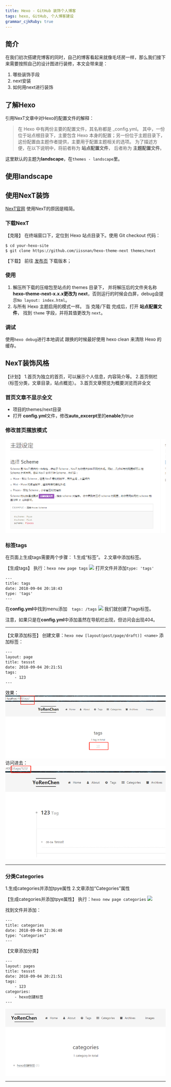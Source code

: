 ```yaml
---
title: Hexo - GitHub 装饰个人博客
tags: hexo, GitHub, 个人博客建设
grammar_cjkRuby: true
---
```


## 简介
在我们初次搭建完博客的同时，自己的博客看起来就像毛坯房一样，那么我们接下来需要按照自己的设计图进行装修，本文会带来是：
1. 哪些装饰手段
2. next安装
3. 如何用next进行装饰

## 了解Hexo
引用NexT文章中对Hexo的配置文件的解释：
> 在 Hexo 中有两份主要的配置文件，其名称都是 _config.yml。 其中，一份位于站点根目录下，主要包含 Hexo 本身的配置；另一份位于主题目录下，这份配置由主题作者提供，主要用于配置主题相关的选项。
为了描述方便，在以下说明中，将前者称为 **站点配置文件**， 后者称为 **主题配置文件**。

这里默认的主题为**landscape**，在`themes - landscape`里。
## 使用landscape

## 使用NexT装饰
[NexT官网][1]
使用NexT的原因是精简。
### 下载NexT
【克隆】
在终端窗口下，定位到 Hexo 站点目录下。使用 Git checkout 代码：
``` stylus
$ cd your-hexo-site
$ git clone https://github.com/iissnan/hexo-theme-next themes/next
```
【下载】
前往 [发布页][2] 下载版本；

### 使用
1. 解压所下载的压缩包至站点的 themes 目录下， 并将解压后的文件夹名称**hexo-theme-next-x.x.x更改为 next**，否则运行的时候会白屏，debug会提示`No layout: index.html`。
2. 与所有 Hexo 主题启用的模式一样。 当 克隆/下载 完成后，打开 **站点配置文件**， 找到 `theme` 字段，并将其值更改为 `next`。

### 调试
使用`hexo debug`进行本地调试
跟换的时候最好使用 hexo clean 来清除 Hexo 的缓存。

## NexT装饰风格
【计划】
1.首页为独立的首页，可以展示个人信息，内容简介等。
2.首页侧栏（标签分类，文章目录，站点概览）。
3.首页文章预览为概要浏览而非全文

### 首页文章不显示全文
- 项目的themes/next目录
- 打开 **config.yml**文件，修改**auto_excerpt**里的**enable**为true

### 修改首页摆放模式
![enter description here][3]

### 标签tags
在页面上生成tags需要两个步骤：
1.生成“标签”。
2.文章中添加标签。

【生成tags】
执行：`hexo new page tags`
![][4]
打开文件并添加`type: 'tags'`

``` stylus
---
title: tags
date: 2018-09-04 20:18:43
type: 'tags'
---
```
在**config.yml**中找到menu添加`  tags: /tags` 
![][5]
我们就创建了tags标签。

注意，如果只是在**config.yml**中添加虽然在导航栏出现，但访问会出现404。

----------
【文章添加标签】
创建文章：`hexo new [layout(post/page/draft)] <name>` 
添加标签：

``` stylus
---
layout: page
title: tessst
date: 2018-09-04 20:21:51
tags:
    - 123
---
```
效果：
![enter description here][6]
访问进去：
![enter description here][7]

---------

### 分类Categories
1.生成categories并添加tpye属性
2.文章添加“Categories”属性

【生成categories并添加tpye属性】
执行：`hexo new page categories`
![][8]

找到文件并添加：
``` stylus
---
title: categories
date: 2018-09-04 22:36:40
type: "categories"
---
```
【文章添加分类】

``` stylus
---
layout: pages
title: tessst
date: 2018-09-04 20:21:51
tags:
    - 123
categories:
    - hexo创建标签
---
```
![enter description here][9]

-------


  [1]: https://theme-next.iissnan.com/getting-started.html
  [2]: https://github.com/iissnan/hexo-theme-next/releases
  [3]: ./images/1535389772099.jpg
  [4]: ./images/1536068847445.jpg
  [5]: ./images/1536069060347.jpg
  [6]: ./images/1536070688519.jpg
  [7]: ./images/1536070719368.jpg
  [8]: ./images/1536071818930.jpg
  [9]: ./images/1536072297386.jpg